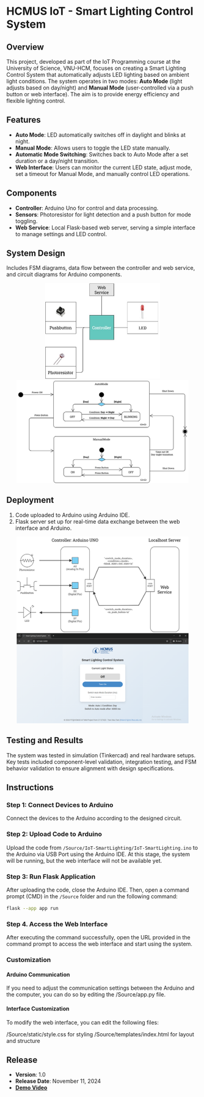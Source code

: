 # HCMUS IoT - Smart Lighting Control System

## Overview
This project, developed as part of the IoT Programming course at the University of Science, VNU-HCM, focuses on creating a Smart Lighting Control System that automatically adjusts LED lighting based on ambient light conditions. The system operates in two modes: **Auto Mode** (light adjusts based on day/night) and **Manual Mode** (user-controlled via a push button or web interface). The aim is to provide energy efficiency and flexible lighting control.

## Features
- **Auto Mode**: LED automatically switches off in daylight and blinks at night.
- **Manual Mode**: Allows users to toggle the LED state manually.
- **Automatic Mode Switching**: Switches back to Auto Mode after a set duration or a day/night transition.
- **Web Interface**: Users can monitor the current LED state, adjust mode, set a timeout for Manual Mode, and manually control LED operations.

## Components
- **Controller**: Arduino Uno for control and data processing.
- **Sensors**: Photoresistor for light detection and a push button for mode toggling.
- **Web Service**: Local Flask-based web server, serving a simple interface to manage settings and LED control.

## System Design
Includes FSM diagrams, data flow between the controller and web service, and circuit diagrams for Arduino components.
<div align="center">
<img src="IMG/System Design.jpg" alt="Smart Lighting System Diagram" width="300"/>
<img src="IMG/FSM Diagram.jpg" alt="FSM Diagram" width="450"/>
</div>

## Deployment
1. Code uploaded to Arduino using Arduino IDE.
2. Flask server set up for real-time data exchange between the web interface and Arduino.
<div align="center">
<img src="IMG/Data Communication Diagram.jpg" alt="Data Communication Diagram" width="450"/>
<img src="IMG/WebUXUI.png" alt="WebUXUI.png" width="450"/>
</div>

## Testing and Results
The system was tested in simulation (Tinkercad) and real hardware setups. Key tests included component-level validation, integration testing, and FSM behavior validation to ensure alignment with design specifications.

## Instructions

### Step 1: Connect Devices to Arduino
Connect the devices to the Arduino according to the designed circuit.

### Step 2: Upload Code to Arduino
Upload the code from `/Source/IoT-SmartLighting/IoT-SmartLighting.ino` to the Arduino via USB Port using the Arduino IDE. At this stage, the system will be running, but the web interface will not be available yet.

### Step 3: Run Flask Application
After uploading the code, close the Arduino IDE. Then, open a command prompt (CMD) in the `/Source` folder and run the following command:

```bash
flask --app app run
```
### Step 4. Access the Web Interface
After executing the command successfully, open the URL provided in the command prompt to access the web interface and start using the system.

### Customization
#### Arduino Communication
If you need to adjust the communication settings between the Arduino and the computer, you can do so by editing the /Source/app.py file.

#### Interface Customization
To modify the web interface, you can edit the following files:

/Source/static/style.css for styling
/Source/templates/index.html for layout and structure

## Release
- **Version**: 1.0
- **Release Date**: November 11, 2024
- [**Demo Video**](https://www.youtube.com/watch?v=MielNnFK-BU)
